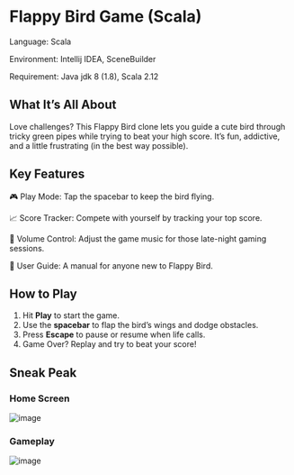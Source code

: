 # Flappy Bird Game (Scala)

Language: Scala

Environment: Intellij IDEA, SceneBuilder

Requirement: Java jdk 8 (1.8), Scala 2.12

## What It’s All About
Love challenges? This Flappy Bird clone lets you guide a cute bird through tricky green pipes while trying to beat your high score. It’s fun, addictive, and a little frustrating (in the best way possible).

## Key Features
🎮 Play Mode: Tap the spacebar to keep the bird flying.

📈 Score Tracker: Compete with yourself by tracking your top score.

🎵 Volume Control: Adjust the game music for those late-night gaming sessions.

📖 User Guide: A manual for anyone new to Flappy Bird.

## How to Play
1. Hit **Play** to start the game.
2. Use the **spacebar** to flap the bird’s wings and dodge obstacles.
3. Press **Escape** to pause or resume when life calls.
4. Game Over? Replay and try to beat your score!

## Sneak Peak
### Home Screen
![image](https://github.com/user-attachments/assets/6aa41b5c-a901-4356-9799-aab0b718915e)


### Gameplay
![image](https://github.com/user-attachments/assets/bb8905e1-4a45-43e4-b273-3a936fef2513)
